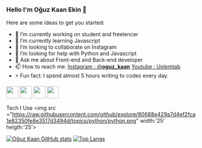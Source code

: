 ### Hello I'm Oğuz Kaan Ekin 👋
Here are some ideas to get you started:

- 🔭 I’m currently working on student and freelencer
- 🌱 I’m currently learning Javascript 
- 👯 I’m looking to collaborate on İnstagram
- 🤔 I’m looking for help with Python and Javascript
- 💬 Ask me about Front-end and Back-end developer
- 📫 How to reach me: [İnstagram : @__oguz_kaan__](https://www.instagram.com/__oguz_kaan__/?hl=tr) [Youtube : Unlemtab](https://www.youtube.com/channel/UCOvKB_NGWD8LAfOG3uqvP7A)
- ⚡ Fun fact: I spend almost 5 hours writing to codes every day.


[<img height="32" width="32"  color : yellow src="https://unpkg.com/simple-icons@v5/icons/instagram.svg" />](https://www.instagram.com/__oguz_kaan__/?hl=tr)
[<img height="32" width="32" src="https://unpkg.com/simple-icons@v5/icons/youtube.svg" />](https://www.youtube.com/channel/UCOvKB_NGWD8LAfOG3uqvP7A)
[<img height="32" width="32" src="https://unpkg.com/simple-icons@v5/icons/discord.svg" />](https://discord.gg/HwpJFNFnyX)
[<img height="32" width="32" src="https://unpkg.com/simple-icons@v5/icons/linkedin.svg" />](https://www.linkedin.com/in/o%C4%9Fuz-kaan-ekin-b82585201/)

Tech I Use
<img src ="https://raw.githubusercontent.com/github/explore/80688e429a7d4ef2fca1e82350fe8e3517d3494d/topics/python/python.png" width:'25' heigth:'25'>

[![Oğuz Kaan GitHub stats](https://github-readme-stats.vercel.app/api?username=mekroket)](https://github.com/mekroket)
[![Top Langs](https://github-readme-stats.vercel.app/api/top-langs/?username=mekroket)](https://github.com/mekroket)


